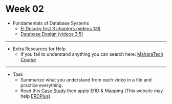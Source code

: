 # Week 02
   - Fundamentals of Database Systems
      - [El Desoky first 3 chapters (videos 1:9)](https://www.youtube.com/playlist?list=PL37D52B7714788190)
      -   [Database Design (videos 3:5)](https://youtube.com/playlist?list=PLfOk7Ih7aac8zCqTpqr6uWx8gYVl-i-4K) 
---
   - Extra Resources for Help
     - If you fail to understand anything you can search here: [MaharaTech Course](https://maharatech.gov.eg/course/view.php?id=740)
---
- Task
     - Summarize what you understand from each video in a file and practice everything.
    - Read this [Case Study](https://drive.google.com/file/d/1DWNpveDlPPS0lBZ_bD88ayIma7XLVFQ4/view?usp=drive_link) then apply ERD & Mapping (This website may help [ERDPlus](https://erdplus.com/)).
